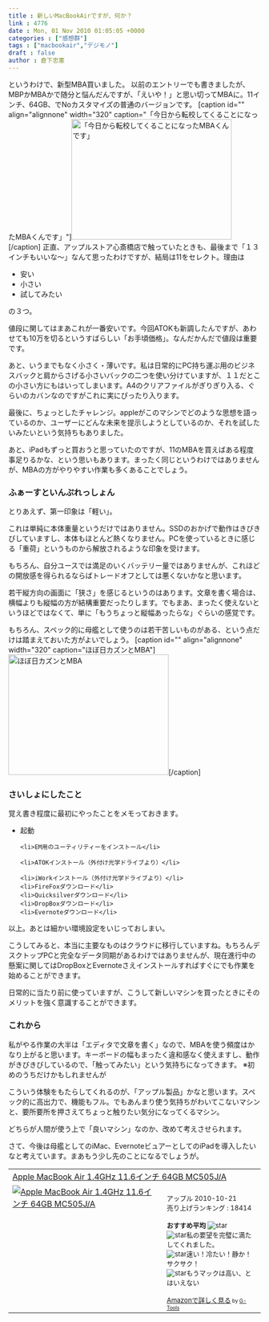 ```yaml
---
title : 新しいMacBookAirですが、何か？
link : 4776
date : Mon, 01 Nov 2010 01:05:05 +0000
categories : ["感想群"]
tags : ["macbookair","デジモノ"]
draft : false
author : 倉下忠憲
---
```


というわけで、新型MBA買いました。
以前のエントリーでも書きましたが、MBPかMBAかで随分と悩んだんですが、「えいや！」と思い切ってMBAに。11インチ、64GB、でNoカスタマイズの普通のバージョンです。
[caption id="" align="alignnone" width="320" caption="「今日から転校してくることになったMBAくんです」"]<img alt="「今日から転校してくることになったMBAくんです」" src="http://posterous.com/getfile/files.posterous.com/rstylephote/3Bof2SS5jD0upEylOGaRkxq8xsifPmSoOV2OkCGq3DlgLkHQpMFiJl1Sw7F9/image_4.jpg" title="「今日から転校してくることになったMBAくんです」" width="320" height="240" />[/caption]
正直、アップルストア心斎橋店で触っていたときも、最後まで「１３インチもいいな〜」なんて思ったわけですが、結局は11をセレクト。理由は

<ul>
	<li>安い</li>
	<li>小さい</li>
	<li>試してみたい</li>
</ul>


の３つ。

値段に関してはまあこれが一番安いです。今回ATOKも新調したんですが、あわせても10万を切るというすばらしい「お手頃価格」。なんだかんだで値段は重要です。

あと、いうまでもなく小さく・薄いです。私は日常的にPC持ち運ぶ用のビジネスバックと肩からさげる小さいバックの二つを使い分けていますが、１１だとこの小さい方にもはいってしまいます。A4のクリアファイルがぎりぎり入る、ぐらいのカバンなのですがこれに実にぴったり入ります。

最後に、ちょっとしたチャレンジ。appleがこのマシンでどのような思想を語っているのか、ユーザーにどんな未来を提示しようとしているのか、それを試したいみたいという気持ちもありました。

あと、iPadもずっと買おうと思っていたのですが、11のMBAを買えばある程度事足りるかな、という思いもあります。まったく同じというわけではありませんが、MBAの方がやりやすい作業も多くあることでしょう。
<h3>ふぁーすといんぷれっしょん</h3>
とりあえず、第一印象は「軽い」。

これは単純に本体重量というだけではありません。SSDのおかげで動作はきびきびしていますし、本体もほとんど熱くなりません。PCを使っているときに感じる「重荷」というものから解放されるような印象を受けます。

もちろん、自分ユースでは満足のいくバッテリー量ではありませんが、これほどの開放感を得られるならばトレードオフとしては悪くないかなと思います。

若干縦方向の画面に「狭さ」を感じるというのはあります。文章を書く場合は、横幅よりも縦幅の方が結構重要だったりします。でもまあ、まったく使えないというほどではなくて、単に「もうちょっと縦幅あったらな」ぐらいの感覚です。

もちろん、スペック的に母艦として使うのは若干苦しいものがある、という点だけは踏まえておいた方がよいでしょう。
[caption id="" align="alignnone" width="320" caption="ほぼ日カズンとMBA"]<img alt="ほぼ日カズンとMBA" src="http://posterous.com/getfile/files.posterous.com/rstylephote/VP1IXC6pGIomT55bCulFP7YClWYVGA1G1ChW9pEimmPNbey8lZiXgQ76dP1p/image_2.jpg" title="ほぼ日カズンとMBA" width="320" height="240" />[/caption]
<h3>さいしょにしたこと</h3>
覚え書き程度に最初にやったことをメモっておきます。

<ul>
	<li>起動</li>

	<li>EM用のユーティリティーをインストール</li>

	<li>ATOKインストール（外付け光学ドライブより）</li>

	<li>iWorkインストール（外付け光学ドライブより）</li>
	<li>FireFoxダウンロード</li>
	<li>Quicksilverダウンロード</li>
	<li>DropBoxダウンロード</li>
	<li>Evernoteダウンロード</li>

</ul>


以上。あとは細かい環境設定をいじっておしまい。

こうしてみると、本当に主要なものはクラウドに移行していますね。もちろんデスクトップPCと完全なデータ同期があるわけではありませんが、現在進行中の懸案に関してはDropBoxとEvernoteさえインストールすればすぐにでも作業を始めることができます。

日常的に当たり前に使っていますが、こうして新しいマシンを買ったときにそのメリットを強く意識することができます。
<h3>これから</h3>
私がやる作業の大半は「エディタで文章を書く」なので、MBAを使う頻度はかなり上がると思います。キーボードの幅もまったく違和感なく使えますし、動作がきびきびしているので、「触ってみたい」という気持ちになってきます。
※初めのうちだけかもしれませんが

こういう体験をもたらしてくれるのが、「アップル製品」かなと思います。スペック的に高出力で、機能もフル。でもあんまり使う気持ちがわいてこないマシンと、要所要所を押さえてちょっと触りたい気分になってくるマシン。

どちらが人間が使う上で「良いマシン」なのか、改めて考えさせられます。

さて、今後は母艦としてのiMac、EvernoteビュアーとしてのiPadを導入したいなと考えています。まあもう少し先のことになるでしょうが。

<table  border="0" cellpadding="5"><tr><td colspan="2"><a href="http://www.amazon.co.jp/Apple-MacBook-1-4GHz-11-6%E3%82%A4%E3%83%B3%E3%83%81-MC505J/dp/B00485CHJU%3FSubscriptionId%3D15SMZCTB9V8NGR2TW082%26tag%3Drashita1000-22%26linkCode%3Dxm2%26camp%3D2025%26creative%3D165953%26creativeASIN%3DB00485CHJU" target="_top">Apple MacBook Air 1.4GHz 11.6インチ 64GB  MC505J/A</a><img src="http://www.assoc-amazon.jp/e/ir?t=rashita1000-22&l=ur2&o=9" width="1" height="1" style="border: none;" alt="" /></td></tr><tr><td valign="top"><a href="http://www.amazon.co.jp/Apple-MacBook-1-4GHz-11-6%E3%82%A4%E3%83%B3%E3%83%81-MC505J/dp/B00485CHJU%3FSubscriptionId%3D15SMZCTB9V8NGR2TW082%26tag%3Drashita1000-22%26linkCode%3Dxm2%26camp%3D2025%26creative%3D165953%26creativeASIN%3DB00485CHJU" target="_top"><img src="http://ecx.images-amazon.com/images/I/51dW1JaHuTL._SL160_.jpg" border="0" alt="Apple MacBook Air 1.4GHz 11.6インチ 64GB  MC505J/A" /></a></td><td valign="top"><font size="-1"><br />アップル  2010-10-21<br />売り上げランキング : 18414<br /><br /><strong>おすすめ平均  </strong><img src="http://g-images.amazon.com/images/G/01/detail/stars-5-0.gif" alt="star" /><br /><img src="http://g-images.amazon.com/images/G/01/detail/stars-5-0.gif" alt="star" />私の要望を完璧に満たしてくれました。<br /><img src="http://g-images.amazon.com/images/G/01/detail/stars-5-0.gif" alt="star" />速い！冷たい！静か！サクサク！<br /><img src="http://g-images.amazon.com/images/G/01/detail/stars-5-0.gif" alt="star" />もうマックは高い、とはいえない<br /><br /><a href="http://www.amazon.co.jp/Apple-MacBook-1-4GHz-11-6%E3%82%A4%E3%83%B3%E3%83%81-MC505J/dp/B00485CHJU%3FSubscriptionId%3D15SMZCTB9V8NGR2TW082%26tag%3Drashita1000-22%26linkCode%3Dxm2%26camp%3D2025%26creative%3D165953%26creativeASIN%3DB00485CHJU" target="_top">Amazonで詳しく見る</a></font><font size="-2"> by <a href="http://www.goodpic.com/mt/aws/index.html" >G-Tools</a></font></td></tr></table>
